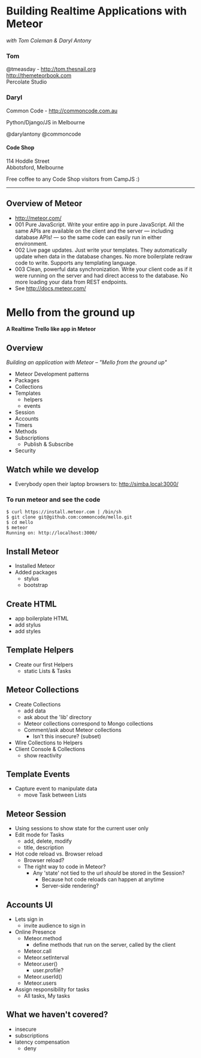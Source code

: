 Building Realtime Applications with Meteor
==========================================

_with Tom Coleman & Daryl Antony_

### Tom

@tmeasday - http://tom.thesnail.org<br>
http://themeteorbook.com<br>
Percolate Studio

### Daryl

Common Code - http://commoncode.com.au

Python/Django/JS in Melbourne

@darylantony @commoncode

#### Code Shop
114 Hoddle Street<br>
Abbotsford, Melbourne

Free coffee to any Code Shop visitors from CampJS :)

----

## Overview of Meteor

+ http://meteor.com/
+ 001 Pure JavaScript.
Write your entire app in pure JavaScript. All the same APIs are available on the client and the server — including database APIs! — so the same code can easily run in either environment.
+ 002 Live page updates.
Just write your templates. They automatically update when data in the database changes. No more boilerplate redraw code to write. Supports any templating language.
+ 003 Clean, powerful data synchronization.
Write your client code as if it were running on the server and had direct access to the database. No more loading your data from REST endpoints.
+ See http://docs.meteor.com/


Mello from the ground up
========================

__A Realtime Trello like app in Meteor__

## Overview

_Building an application with Meteor – "Mello from the ground up"_

+ Meteor Development patterns
+ Packages
+ Collections
+ Templates
    - helpers
    - events
+ Session
+ Accounts
+ Timers
+ Methods
+ Subscriptions
    - Publish & Subscribe
+ Security


Watch while we develop
----------------------

+ Everybody open their laptop browsers to: http://simba.local:3000/

### To run meteor and see the code

    $ curl https://install.meteor.com | /bin/sh
    $ git clone git@github.com:commoncode/mello.git
    $ cd mello
    $ meteor
    Running on: http://localhost:3000/


Install Meteor
--------------

+ Installed Meteor
+ Added packages
    - stylus
    - bootstrap


Create HTML
-----------

+ app boilerplate HTML
+ add stylus
+ add styles


Template Helpers
----------------

+ Create our first Helpers
    - static Lists & Tasks


Meteor Collections
------------------

+ Create Collections
    - add data
    - ask about the 'lib' directory
    - Meteor collections correspond to Mongo collections
    - Comment/ask about Meteor collections
        + Isn't this insecure? (subset)
+ Wire Collections to Helpers
+ Client Console & Collections
    - show reactivity


Template Events
---------------

+ Capture event to manipulate data
    - move Task between Lists


Meteor Session
--------------

+ Using sessions to show state for the current user only
+ Edit mode for Tasks
    - add, delete, modify
    - title, description
+ Hot code reload vs. Browser reload
    - Browser reload?
    - The right way to code in Meteor?
        + Any 'state' not tied to the url _should_ be stored in the Session?
            - Because hot code reloads can happen at anytime
            - Server-side rendering?


Accounts UI
-----------

+ Lets sign in
    - invite audience to sign in
+ Online Presence
    - Meteor.method
        + define methods that run on the server, called by the client
    - Meteor.call
    - Meteor.setInterval
    - Meteor.user()
        + user.profile?
    - Meteor.userId()
    - Meteor.users
+ Assign responsibility for tasks
    - All tasks, My tasks

What we haven't covered?
------------------------

+ insecure
+ subscriptions
+ latency compensation
    - deny






